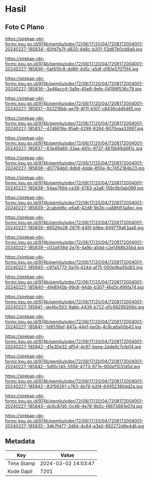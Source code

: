 # Hasil

## Foto C Plano

https://sirekap-obj-formc.kpu.go.id/974b/pemilu/pdpr/72/08/17/20/04/7208172004001-20240227-185834--60fd7b7f-d820-4d8c-b201-53d67b0cb8a9.jpg

https://sirekap-obj-formc.kpu.go.id/974b/pemilu/pdpr/72/08/17/20/04/7208172004001-20240227-185836--0af410c8-dd86-4d5c-a5df-d181e57075f4.jpg

https://sirekap-obj-formc.kpu.go.id/974b/pemilu/pdpr/72/08/17/20/04/7208172004001-20240227-185836--3a46acc4-3a9e-45e8-9efe-04199f536c79.jpg

https://sirekap-obj-formc.kpu.go.id/974b/pemilu/pdpr/72/08/17/20/04/7208172004001-20240227-185837--922216bb-ae79-4f7f-b107-c8436cdd9485.jpg

https://sirekap-obj-formc.kpu.go.id/974b/pemilu/pdpr/72/08/17/20/04/7208172004001-20240227-185837--47d6619a-95a6-4299-8394-9070eaa33997.jpg

https://sirekap-obj-formc.kpu.go.id/974b/pemilu/pdpr/72/08/17/20/04/7208172004001-20240227-185837--63e49a80-33aa-461c-9737-4615b69d481c.jpg

https://sirekap-obj-formc.kpu.go.id/974b/pemilu/pdpr/72/08/17/20/04/7208172004001-20240227-185838--d07784b0-9db8-4dde-850e-9c7452184b23.jpg

https://sirekap-obj-formc.kpu.go.id/974b/pemilu/pdpr/72/08/17/20/04/7208172004001-20240227-185838--54aa789d-ce38-4783-a2a6-159c6b0ab098.jpg

https://sirekap-obj-formc.kpu.go.id/974b/pemilu/pdpr/72/08/17/20/04/7208172004001-20240227-185839--2cabdd6c-e6a6-42d8-9b3b-ca88fdf3a8ec.jpg

https://sirekap-obj-formc.kpu.go.id/974b/pemilu/pdpr/72/08/17/20/04/7208172004001-20240227-185839--66526e28-2879-445f-b9be-649779a63aa9.jpg

https://sirekap-obj-formc.kpu.go.id/974b/pemilu/pdpr/72/08/17/20/04/7208172004001-20240227-185839--c02a938d-2e76-4a9b-a5dd-c2e1468b35bd.jpg

https://sirekap-obj-formc.kpu.go.id/974b/pemilu/pdpr/72/08/17/20/04/7208172004001-20240227-185840--c97a5773-0a7d-424d-af75-050e9ba55d83.jpg

https://sirekap-obj-formc.kpu.go.id/974b/pemilu/pdpr/72/08/17/20/04/7208172004001-20240227-185840--4fe8945b-99c6-44db-b307-46d3c496fa74.jpg

https://sirekap-obj-formc.kpu.go.id/974b/pemilu/pdpr/72/08/17/20/04/7208172004001-20240227-185841--de4bc503-9abb-4439-b722-d1c99299269d.jpg

https://sirekap-obj-formc.kpu.go.id/974b/pemilu/pdpr/72/08/17/20/04/7208172004001-20240227-185841--1d8556ef-847a-44e1-be0b-4c8ca6a00b43.jpg

https://sirekap-obj-formc.kpu.go.id/974b/pemilu/pdpr/72/08/17/20/04/7208172004001-20240227-185842--41e30e32-df54-4c97-beea-2ade6c7cfe04.jpg

https://sirekap-obj-formc.kpu.go.id/974b/pemilu/pdpr/72/08/17/20/04/7208172004001-20240227-185842--5df0c145-5558-4773-977e-900ef1031d5d.jpg

https://sirekap-obj-formc.kpu.go.id/974b/pemilu/pdpr/72/08/17/20/04/7208172004001-20240227-185842--82f59261-c763-4b76-b2f4-64952380dd2a.jpg

https://sirekap-obj-formc.kpu.go.id/974b/pemilu/pdpr/72/08/17/20/04/7208172004001-20240227-185843--dc6c87d5-0c46-4e78-9b5c-f8673861e07d.jpg

https://sirekap-obj-formc.kpu.go.id/974b/pemilu/pdpr/72/08/17/20/04/7208172004001-20240227-185835--34b7fd77-3d64-4c64-a3a0-692272d6e4d6.jpg


## Metadata

| Key        | Value               |
| ---------- | ------------------- |
| Time Stamp | 2024-03-02 14:03:47 |
| Kode Dapil | 7201                |



